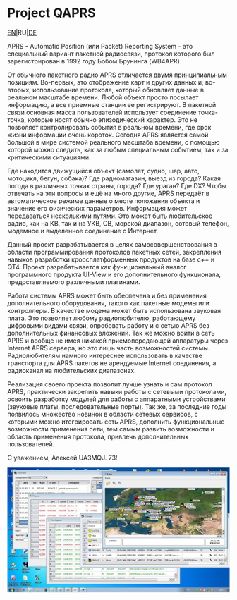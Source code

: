 # Project QAPRS

[EN](README.md)|RU|[DE](README_DE.md)

APRS - Automatic Position (или Packet) Reporting System - это специальный вариант пакетной радиосвязи, протокол которого был зарегистрирован в 1992 году Бобом Брунинга (WB4APR).

От обычного пакетного радио APRS отличается двумя принципиальным позициям. Во-первых, это отображение карт и других данных и, во-вторых, использование протокола, который обновляет данные в реальном масштабе времени. Любой объект просто посылает информацию, а все приемные станции ее регистрируют. В пакетной связи основная масса пользователей использует соединение точка-точка, которые носят обычно эпизодический характер. Это не позволяет контролировать события в реальном времени, где срок жизни информации очень короток. Сегодня APRS является самой большой в мире системой реального масштаба времени, с помощью которой можно следить, как за любым специальным событием, так и за критическими ситуациями.

Где находится движущийся объект (самолёт, судно, шар, авто, мотоцикл, бегун, собака)? Где радиомагазин, выезд из города? Какая погода в различных точках страны, города? Где ураган? Где DX? Чтобы отвечать на эти вопросы и ещё на много другие, APRS передаёт в автоматическое режиме данные о месте положения объекта и значение его физических параметров. Информация может передаваться несколькими путями. Это может быть любительское радио, как на КВ, так и на УКВ, CB, морской диапазон, сотовый телефон, модемное и выделенное соединение с Интернет.

Данный проект разрабатывается в целях самосовершенствования в области программирования протоколов пакетных сетей, закрепления навыков разработки кроссплатформенных продуктов на базе c++ и QT4. Проект разрабатывается как функциональный аналог программного продукта UI-View и его дополнительного функционала, предоставляемого различными плагинами.

Работа системы APRS может быть обеспечена и без применения дополнительного оборудования, такого как пакетные модемы или контроллеры. В качестве модема может быть использована звуковая плата. Это позволяет любому радиолюбителю, работающему цифровыми видами связи, опробовать работу и с сетью APRS без дополнительных финансовых вложений. Так же можно войти в сеть APRS и вообще не имея никакой приемопередающей аппаратуры через Internet APRS сервера, но это лишь часть возможностей системы. Радиолюбителям намного интереснее использовать в качестве транспорта для APRS пакетов не арендуемые Internet соединения, а радиоканал на любительских диапазонах.

Реализация своего проекта позволит лучше узнать и сам протокол APRS, практически закрепить навыки работы с сетевыми протоколами, освоить разработку модулей для работы с аппаратными устройствами (звуковые платы, последовательные порты). Так же, за последние годы появилось множество новинок в области сетевых сервисов, с которыми можно итегрировать сеть APRS, дополнить функциональные возможности применения сети, тем самым развить возможности и область применения протокола, привлечь дополнительных пользователей.

С уважением, Алексей UA3MQJ. 73!

![normal_qaprs](normal_qaprs.png.jpg?raw=true)
